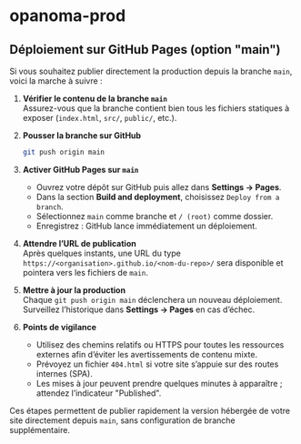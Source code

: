 # opanoma-prod

## Déploiement sur GitHub Pages (option "main")

Si vous souhaitez publier directement la production depuis la branche `main`, voici la marche à suivre :

1. **Vérifier le contenu de la branche `main`**  
   Assurez-vous que la branche contient bien tous les fichiers statiques à exposer (`index.html`, `src/`, `public/`, etc.).

2. **Pousser la branche sur GitHub**  
   ```bash
   git push origin main
   ```

3. **Activer GitHub Pages sur `main`**  
   - Ouvrez votre dépôt sur GitHub puis allez dans **Settings → Pages**.  
   - Dans la section **Build and deployment**, choisissez `Deploy from a branch`.  
   - Sélectionnez `main` comme branche et `/ (root)` comme dossier.  
   - Enregistrez : GitHub lance immédiatement un déploiement.

4. **Attendre l’URL de publication**  
   Après quelques instants, une URL du type `https://<organisation>.github.io/<nom-du-repo>/` sera disponible et pointera vers les fichiers de `main`.

5. **Mettre à jour la production**  
   Chaque `git push origin main` déclenchera un nouveau déploiement. Surveillez l’historique dans **Settings → Pages** en cas d’échec.

6. **Points de vigilance**  
   - Utilisez des chemins relatifs ou HTTPS pour toutes les ressources externes afin d’éviter les avertissements de contenu mixte.  
   - Prévoyez un fichier `404.html` si votre site s’appuie sur des routes internes (SPA).  
   - Les mises à jour peuvent prendre quelques minutes à apparaître ; attendez l’indicateur "Published".

Ces étapes permettent de publier rapidement la version hébergée de votre site directement depuis `main`, sans configuration de branche supplémentaire.
